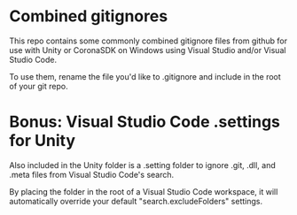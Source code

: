 # Combined gitignores

This repo contains some commonly combined gitignore files from github for use with Unity or CoronaSDK on Windows using Visual Studio and/or Visual Studio Code.

To use them, rename the file you'd like to .gitignore and include in the root of your git repo.

# Bonus: Visual Studio Code .settings for Unity

Also included in the Unity folder is a .setting folder to ignore .git, .dll, and .meta files from Visual Studio Code's search.

By placing the folder in the root of a Visual Studio Code workspace, it will automatically override your default "search.excludeFolders" settings.
